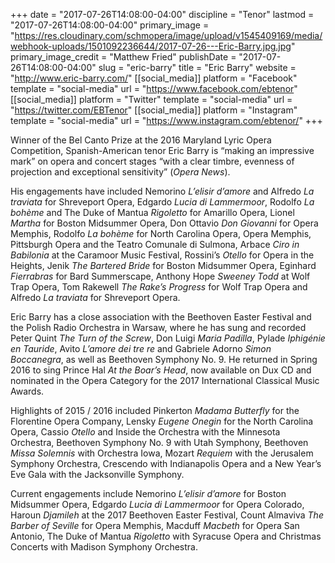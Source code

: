 +++
date = "2017-07-26T14:08:00-04:00"
discipline = "Tenor"
lastmod = "2017-07-26T14:08:00-04:00"
primary_image = "https://res.cloudinary.com/schmopera/image/upload/v1545409169/media/webhook-uploads/1501092236644/2017-07-26---Eric-Barry.jpg.jpg"
primary_image_credit = "Matthew Fried"
publishDate = "2017-07-26T14:08:00-04:00"
slug = "eric-barry"
title = "Eric Barry"
website = "http://www.eric-barry.com/"
[[social_media]]
platform = "Facebook"
template = "social-media"
url = "https://www.facebook.com/ebtenor"
[[social_media]]
platform = "Twitter"
template = "social-media"
url = "https://twitter.com/EBTenor"
[[social_media]]
platform = "Instagram"
template = "social-media"
url = "https://www.instagram.com/ebtenor/"
+++

Winner of the Bel Canto Prize at the 2016 Maryland Lyric Opera Competition, Spanish-American tenor Eric Barry is “making an impressive mark” on opera and concert stages “with a clear timbre, evenness of projection and exceptional sensitivity” (*Opera News*).

His engagements have included Nemorino *L’elisir d’amore* and Alfredo *La traviata* for Shreveport Opera, Edgardo *Lucia di Lammermoor*, Rodolfo *La bohème* and The Duke of Mantua *Rigoletto* for Amarillo Opera, Lionel *Martha* for Boston Midsummer Opera, Don Ottavio *Don Giovanni* for Opera Memphis, Rodolfo *La bohème* for North Carolina Opera, Opera Memphis, Pittsburgh Opera and the Teatro Comunale di Sulmona, Arbace *Ciro in Babilonia* at the Caramoor Music Festival, Rossini’s *Otello* for Opera in the Heights, Jenik *The Bartered Bride* for Boston Midsummer Opera, Eginhard *Fierrabras* for Bard Summerscape, Anthony Hope *Sweeney Todd* at Wolf Trap Opera, Tom Rakewell *The Rake’s Progress* for Wolf Trap Opera and Alfredo *La traviata* for Shreveport Opera.

Eric Barry has a close association with the Beethoven Easter Festival and the Polish Radio Orchestra in Warsaw, where he has sung and recorded Peter Quint *The Turn of the Screw*, Don Luigi *Maria Padilla*, Pylade *Iphigénie en Tauride*, Avito *L’amore dei tre re* and Gabriele Adorno *Simon Boccanegra*, as well as Beethoven Symphony No. 9. He returned in Spring 2016 to sing Prince Hal *At the Boar’s Head*, now available on Dux CD and nominated in the Opera Category for the 2017 International Classical Music Awards.

Highlights of 2015 / 2016 included Pinkerton *Madama Butterfly* for the Florentine Opera Company, Lensky *Eugene Onegin* for the North Carolina Opera, Cassio *Otello* and Inside the Orchestra with the Minnesota Orchestra, Beethoven Symphony No. 9 with Utah Symphony, Beethoven *Missa Solemnis* with Orchestra Iowa, Mozart *Requiem* with the Jerusalem Symphony Orchestra, Crescendo with Indianapolis Opera and a New Year’s Eve Gala with the Jacksonville Symphony.

Current engagements include Nemorino *L’elisir d’amore* for Boston Midsummer Opera, Edgardo *Lucia di Lammermoor* for Opera Colorado, Haroun *Djamileh* at the 2017 Beethoven Easter Festival, Count Almaviva *The Barber of Seville* for Opera Memphis, Macduff *Macbeth* for Opera San Antonio, The Duke of Mantua *Rigoletto* with Syracuse Opera and Christmas Concerts with Madison Symphony Orchestra.

